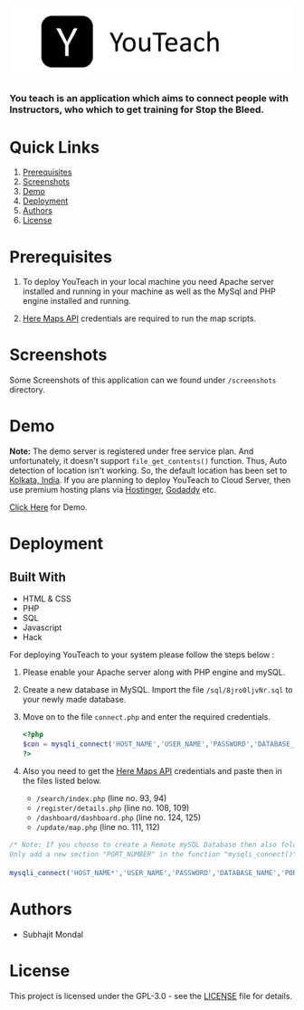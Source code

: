 ![ToyTeach Logo](imgs/brand_l.png)
### You teach is an application which aims to connect people with Instructors, who which to get training for Stop the Bleed.

# Quick Links
 1. [Prerequisites](#prerequisites)
 2. [Screenshots](#screenshots)
 3. [Demo](#Demo)
 4. [Deployment](#deployment)
 5. [Authors](#authors)
 6. [License](#license)

 # Prerequisites

1. To deploy YouTeach in your local machine you need Apache server installed and running in your machine as well as the MySql and PHP engine installed and running.

2. [Here Maps API](https://developer.here.com) credentials are required to run the map scripts.

# Screenshots

Some Screenshots of this application can we found under `/screenshots` directory.

# Demo


**Note:**  The demo server is registered under free service plan. And unfortunately, it doesn't support `file_get_contents()` function.
Thus, Auto detection of location isn't working. So, the default location has been set to [Kolkata, India](https://www.google.com/search?q=kolkata&oq=kolkata&aqs=chrome..69i57j69i60l2j69i61j69i60l2.1806j0j9&sourceid=chrome&ie=UTF-8). 
If you are planning to deploy YouTeach to Cloud Server, then use premium hosting plans via [Hostinger](https://www.hostinger.in/), [Godaddy](https://in.godaddy.com/) etc. 


[Click Here](http://dotcom.scienceontheweb.net/) for Demo.


# Deployment
## Built With
* HTML & CSS
* PHP
* SQL
* Javascript
* Hack

For deploying YouTeach to your system please follow the steps below :

1. Please enable your Apache server along with PHP engine and mySQL.
1. Create a new database in MySQL. Import the file `/sql/8jro0ljvNr.sql` to your newly made database.
1. Move on to the file `connect.php` and enter the required credentials.

    ```php
    <?php 
    $con = mysqli_connect('HOST_NAME','USER_NAME','PASSWORD','DATABASE_NAME');
    ?>
    ```
1. Also you need to get the [Here Maps API](https://developer.here.com) credentials and paste then in the files listed below.
    * `/search/index.php` (line no. 93, 94)
    * `/register/details.php` (line no. 108, 109)
    * `/dashboard/dashboard.php` (line no. 124, 125)
    * `/update/map.php` (line no. 111, 112)

```php
/* Note: If you choose to create a Remote mySQL Database then also folow the above steps. 
Only add a new section "PORT_NUMBER" in the function "mysqli_connect()" */

mysqli_connect('HOST_NAME*','USER_NAME','PASSWORD','DATABASE_NAME','PORT_NUMBER');
```
# Authors
* Subhajit Mondal
# License

This project is licensed under the GPL-3.0 - see the [LICENSE](LICENSE) file for details.
